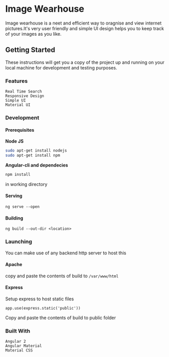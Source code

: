 # Image Wearhouse
Image wearhouse is a neet and efficient way to oragnise and view internet pictures.It's very user friendly and simple UI design helps you to keep track of your images as you like.

## Getting Started
These instructions will get you a copy of the project up and running on your local machine for development and testing purposes.
### Features
	Real Time Search
	Responsive Design
	Simple UI
	Material UI
### Development
#### Prerequisites
**Node JS**
```BASH
sudo apt-get install nodejs
sudo apt-get install npm
```
**Angular-cli and dependecies**

```bash
npm install  
```
in working directory

#### Serving

```
ng serve --open
```
#### Building
```
ng build --out-dir <location>
```
### Launching
You can make use of any backend http server to host this 
#### Apache
copy and paste the contents of build to ```/var/www/html```
#### Express
Setup express to host static files
```
app.use(express.static('public'))
```
Copy and paste the contents of build to public folder

### Built With
	Angular 2
	Angular Material
	Material CSS

